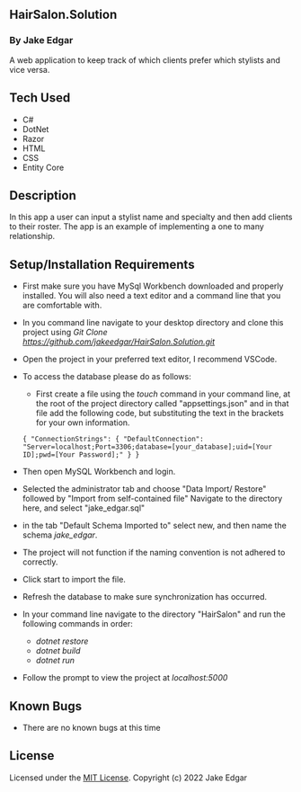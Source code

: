 ## HairSalon.Solution 

### By Jake Edgar

A web application to keep track of which clients prefer which stylists and vice versa. 

## Tech Used

* C#
* DotNet 
* Razor 
* HTML
* CSS
* Entity Core

## Description 

In this app a user can input a stylist name and specialty and then add clients to their roster. The app is an example of implementing a one to many relationship. 

## Setup/Installation Requirements

* First make sure you have MySql Workbench downloaded and properly installed. You will also need a text editor and a command line that you are comfortable with. 

* In you command line navigate to your desktop directory and clone this project using *Git Clone https://github.com/jakeedgar/HairSalon.Solution.git*

* Open the project in your preferred text editor, I recommend VSCode. 

* To access the database please do as follows:

  * First create a file using the *touch* command in your command line, at the root of the project directory called "appsettings.json" and in that file add the following code, but substituting the text in the brackets for your own information. 

  ```
  { "ConnectionStrings": { "DefaultConnection": "Server=localhost;Port=3306;database=[your_database];uid=[Your ID];pwd=[Your Password];" } }
  ```

* Then open MySQL Workbench and login. 

* Selected the administrator tab and choose "Data Import/ Restore" followed by "Import from self-contained file" Navigate to the directory here, and select "jake_edgar.sql"

* in the tab "Default Schema Imported to" select new, and then name the schema *jake_edgar*.

* The project will not function if the naming convention is not adhered to correctly. 

* Click start to import the file. 

* Refresh the database to make sure synchronization has occurred. 

* In your command line navigate to the directory "HairSalon" and run the following commands in order:
  * *dotnet restore*
  * *dotnet build*
  * *dotnet run*

* Follow the prompt to view the project at *localhost:5000*

## Known Bugs

* There are no known bugs at this time

## License

Licensed under the [MIT License](LICENSE).
Copyright (c) 2022 Jake Edgar